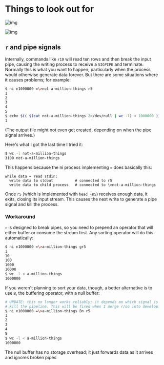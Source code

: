 # Things to look out for
![img](http://spencertipping.com/ni.png)

![img](http://spencertipping.com/ni2.png)

## `r` and pipe signals
Internally, commands like `r10` will read ten rows and then break the input
pipe, causing the writing process to receive a `SIGPIPE` and terminate.
Normally this is what you want to happen, particularly when the process would
otherwise generate data forever. But there are some situations where it causes
problems; for example:

```bash
$ ni n1000000 =\>not-a-million-things r5
1
2
3
4
5
$ echo $(( $(cat not-a-million-things 2>/dev/null | wc -l) < 1000000 ))
1
```

(The output file might not even get created, depending on when the pipe signal
arrives.)

Here's what I got the last time I tried it:

```sh
$ wc -l not-a-million-things
3100 not-a-million-things
```

This happens because the ni process implementing `=` does basically this:

```
while data = read stdin:
  write data to stdout          # connected to r5
  write data to child process   # connected to \>not-a-million-things
```

Once `r5` (which is implemented with `head -n5`) receives enough data, it
exits, closing its input stream. This causes the next write to generate a pipe
signal and kill the process.

### Workaround
`r` is designed to break pipes, so you need to prepend an operator that will
either buffer or consume the stream first. Any sorting operator will do this
automatically:

```bash
$ ni n1000000 =\>a-million-things gr5
1
10
100
1000
10000
$ wc -l < a-million-things
1000000
```

If you weren't planning to sort your data, though, a better alternative is to
use `B`, the buffering operator, with a null buffer:

```sh
# UPDATE: this no longer works reliably; it depends on which signal is used to
# kill the pipeline. This will be fixed when I merge r/oo into develop.
$ ni n1000000 =\>a-million-things Bn r5
1
2
3
4
5
$ wc -l < a-million-things
1000000
```

The null buffer has no storage overhead; it just forwards data as it arrives
and ignores broken pipes.
